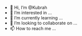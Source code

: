 - 👋 Hi, I’m @Kubrah
- 👀 I’m interested in ...
- 🌱 I’m currently learning ...
- 💞️ I’m looking to collaborate on ...
- 📫 How to reach me ...

<!---
Kubrah/Kubrah is a ✨ special ✨ repository because its `README.md` (this file) appears on your GitHub profile.
You can click the Preview link to take a look at your changes.
--->
